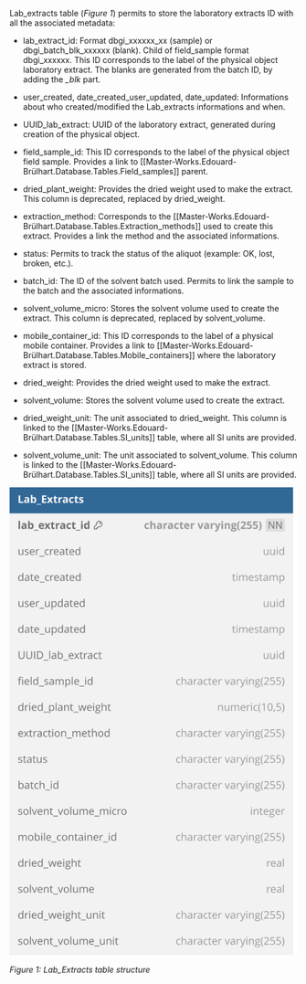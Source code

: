 Lab_extracts table (*Figure 1*) permits to store the laboratory extracts ID with all the associated metadata:

- lab_extract_id: Format dbgi_xxxxxx_xx (sample) or dbgi_batch_blk_xxxxxx (blank). Child of field_sample format dbgi_xxxxxx. This ID corresponds to the label of the physical object laboratory extract. The blanks are generated from the batch ID, by adding the *_blk* part.

- user_created, date_created_user_updated, date_updated: Informations about who created/modified the Lab_extracts informations and when.

- UUID_lab_extract: UUID of the laboratory extract, generated during creation of the physical object.

- field_sample_id: This ID corresponds to the label of the physical object field sample. Provides a link to [[Master-Works.Edouard-Brülhart.Database.Tables.Field_samples]] parent.

- dried_plant_weight: Provides the dried weight used to make the extract. This column is deprecated, replaced by dried_weight.

- extraction_method: Corresponds to the [[Master-Works.Edouard-Brülhart.Database.Tables.Extraction_methods]] used to create this extract. Provides a link the method and the associated informations.

- status: Permits to track the status of the aliquot (example: OK, lost, broken, etc.).

- batch_id: The ID of the solvent batch used. Permits to link the sample to the batch and the associated informations.

- solvent_volume_micro: Stores the solvent volume used to create the extract. This column is deprecated, replaced by solvent_volume.

- mobile_container_id: This ID corresponds to the label of a physical mobile container. Provides a link to [[Master-Works.Edouard-Brülhart.Database.Tables.Mobile_containers]] where the laboratory extract is stored.

- dried_weight: Provides the dried weight used to make the extract.

- solvent_volume: Stores the solvent volume used to create the extract.

- dried_weight_unit: The unit associated to dried_weight. This column is linked to the [[Master-Works.Edouard-Brülhart.Database.Tables.SI_units]] table, where all SI units are provided.

- solvent_volume_unit: The unit associated to solvent_volume. This column is linked to the [[Master-Works.Edouard-Brülhart.Database.Tables.SI_units]] table, where all SI units are provided.

![image import](assets/images_bruelhed/lab_extracts.svg)

*Figure 1: Lab_Extracts table structure*